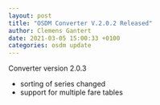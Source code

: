 ```yaml
---
layout: post
title: "OSDM Converter V.2.0.2 Released"
author: Clemens Gantert
date: 2021-03-05 15:00:33 +0100
categories: osdm update
---
```


Converter version 2.0.3

- sorting of series changed
- support for multiple fare tables